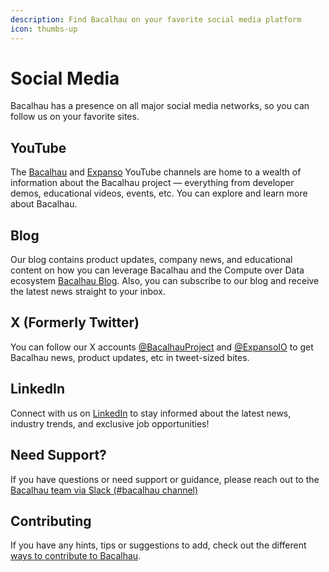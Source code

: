 ```yaml
---
description: Find Bacalhau on your favorite social media platform
icon: thumbs-up
---
```


# Social Media

Bacalhau has a presence on all major social media networks, so you can follow us on your favorite sites.

## YouTube

The [Bacalhau](https://www.youtube.com/@bacalhauproject) and [Expanso](https://www.youtube.com/@ExpansoIO) YouTube channels are home to a wealth of information about the Bacalhau project — everything from developer demos, educational videos, events, etc. You can explore and learn more about Bacalhau.

## Blog

Our blog contains product updates, company news, and educational content on how you can leverage Bacalhau and the Compute over Data ecosystem [Bacalhau Blog](https://bacalhau.substack.com/). Also, you can subscribe to our blog and receive the latest news straight to your inbox.

## X (Formerly Twitter)

You can follow our X accounts [@BacalhauProject](https://x.com/BacalhauProject) and [@ExpansoIO](https://x.com/ExpansoIO) to get Bacalhau news, product updates, etc in tweet-sized bites.

## LinkedIn

Connect with us on [LinkedIn](https://www.linkedin.com/company/expanso-io) to stay informed about the latest news, industry trends, and exclusive job opportunities!

## Need Support?

If you have questions or need support or guidance, please reach out to the [Bacalhau team via Slack (#bacalhau channel)](https://bit.ly/bacalhau-project-slack)

## Contributing

If you have any hints, tips or suggestions to add, check out the different [ways to contribute to Bacalhau](ways-to-contribute.md).
